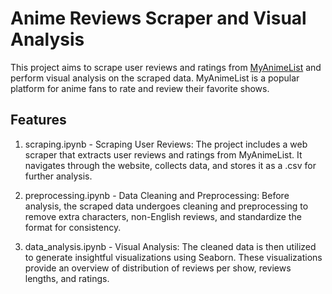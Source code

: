 # Anime Reviews Scraper and Visual Analysis

This project aims to scrape user reviews and ratings from [MyAnimeList](https://myanimelist.net) and perform visual analysis on the scraped data. MyAnimeList is a popular platform for anime fans to rate and review their favorite shows.

## Features
1. scraping.ipynb - Scraping User Reviews: The project includes a web scraper that extracts user reviews and ratings from MyAnimeList. It navigates through the website, collects data, and stores it as a .csv for further analysis.

2. preprocessing.ipynb - Data Cleaning and Preprocessing: Before analysis, the scraped data undergoes cleaning and preprocessing to remove extra characters, non-English reviews, and standardize the format for consistency.

3. data_analysis.ipynb - Visual Analysis: The cleaned data is then utilized to generate insightful visualizations using Seaborn. These visualizations provide an overview of distribution of reviews per show, reviews lengths, and ratings.
